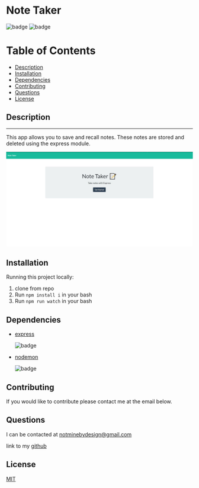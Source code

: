 # Note Taker

![badge](https://img.shields.io/github/license/inqueblot/note_taker) ![badge](https://img.shields.io/depfu/inqueblot/note_taker)

# Table of Contents

- [Description](#Description)
- [Installation](#Installation)
- [Dependencies](#dependencies)
- [Contributing](#contributing)
- [Questions](#questions)
- [License](#license)



## Description
---

This app allows you to save and recall notes. These notes are stored and deleted using the express module.

![example of application](https://github.com/inqueblot/note_taker/blob/main/Assets/example.jpeg?raw=true)

## Installation
Running this project locally:
1. clone from repo
2. Run `npm install i` in your bash
4. Run `npm run watch` in your bash


## Dependencies
- [express](https://www.npmjs.com/package/express) 

  ![badge](https://img.shields.io/npm/v/express)
- [nodemon](https://www.npmjs.com/package/nodemon) 

  ![badge](https://img.shields.io/npm/v/nodemon)


## Contributing
If you would like to contribute please contact me at the email below.

## Questions
I can be contacted at notminebydesign@gmail.com

link to my [github](https://github.com/inqueblot)

## License
[MIT](https://opensource.org/licenses/MIT)
